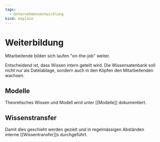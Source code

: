 ```yaml
---
tags:
  - Unternehmensentwicklung
kind: explain
---
```


# Weiterbildung

Mitarbeitende bilden sich laufen "on-the-job" weiter.

Entscheidend ist, dass Wissen intern geteilt wird. Die Wissensatenbank soll nicht nur als Dateiablage, sondern auch in den Köpfen den Mitarbeitenden wachsen.

## Modelle

Theoretisches Wissen und Modell wird unter [[Modelle]] dokumentiert.

## Wissenstransfer

Damit dies geschieht werden gezielt und in regelmässigen Abständen interne [[Wissentransfer]]s durchgeführt.
